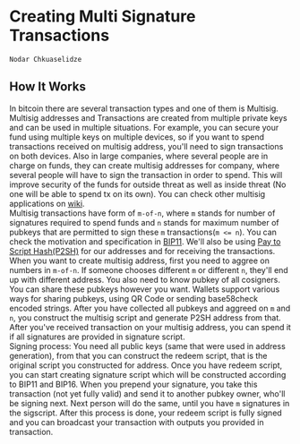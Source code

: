 # Creating Multi Signature Transactions

```post-author
Nodar Chkuaselidze
```

## How It Works
In bitcoin there are several transaction types and one of them is Multisig. Multisig addresses and Transactions are created
from multiple private keys and can be used in multiple situations. For example, you can secure your fund using multiple
keys on multiple devices, so if you want to spend transactions received on multisig address, you'll need to sign transactions
on both devices. Also in large companies, where several people are in charge on funds, they can create multisig addresses for
company, where several people will have to sign the transaction in order to spend. This will improve security of the funds
for outside threat as well as inside threat (No one will be able to spend tx on its own). You can check other multisig
applications on [wiki][multisig-apps].  
Multisig transactions have form of `m-of-n`, where `m` stands for number of signatures required to spend funds and `n` stands
for maximum number of pubkeys that are permitted to sign these `m` transactions(`m <= n`). You can check the motivation
and specification in [BIP11][]. We'll also be using [Pay to Script Hash(P2SH)][BIP16] for our addresses and
for receiving the transactions.
When you want to create multisig address, first you need to aggree on numbers in `m-of-n`. If someone chooses
different `m` or different `n`, they'll end up with different address. You also need to know pubkey of all cosigners.
You can share these pubkeys however you want. Wallets support various ways for sharing pubkeys, using QR Code
or sending base58check encoded strings.  After you have collected all pubkeys and aggreed on `m` and `n`,
you construct the multisig script and generate P2SH address from that.  
After you've received transaction on your multisig address, you can spend it if all signatures are provided
in signature script.  
Signing process: You need all public keys (same that were used in address generation), from that
you can construct the redeem script, that is the original script you constructed for address. Once
you have redeem script, you can start creating signature script which will be constructed according
to BIP11 and BIP16. When you prepend your signature, you take this transaction (not yet fully valid) and send it
to another pubkey owner, who'll be signing next. Next person will do the same, until you have `m` signatures
in the sigscript. After this process is done, your redeem script is fully signed and you can broadcast your
transaction with outputs you provided in transaction.


[BIP11]: https://github.com/bitcoin/bips/blob/master/bip-0011.mediawiki
[BIP16]: https://github.com/bitcoin/bips/blob/master/bip-0016.mediawiki
[multisig-apps]: https://en.bitcoin.it/wiki/Multisignature#Multisignature_Applications
